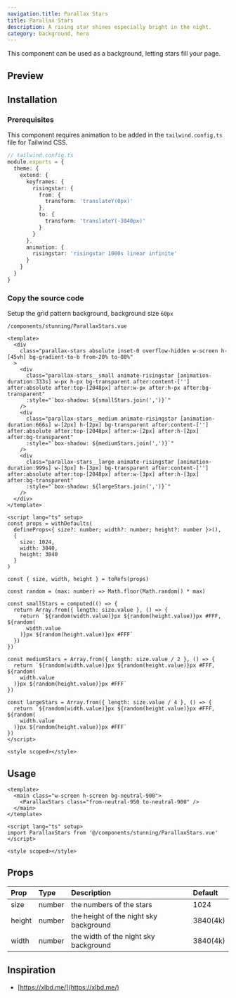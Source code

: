 ```yaml
---
navigation.title: Parallax Stars
title: Parallax Stars
description: A rising star shines especially bright in the night.
category: background, hero
---
```


This component can be used as a background, letting stars fill your page.

## Preview

<Playground url="/playground/parallax-stars"></Playground>

## Installation

### Prerequisites

This component requires animation to be added in the `tailwind.config.ts` file for Tailwind CSS.

```ts
// tailwind.config.ts
module.exports = {
  theme: {
    extend: {
      keyframes: {
        risingstar: {
          from: {
            transform: 'translateY(0px)'
          },
          to: {
            transform: 'translateY(-3840px)'
          }
        }
      },
      animation: {
        risingstar: 'risingstar 1000s linear infinite'
      }
    }
  }
}
```

### Copy the source code

Setup the grid pattern background, background size `60px`

`/components/stunning/ParallaxStars.vue`

<CollapseCodeWrapper>

```vue
<template>
  <div
    class="parallax-stars absolute inset-0 overflow-hidden w-screen h-[45vh] bg-gradient-to-b from-20% to-80%"
  >
    <div
      class="parallax-stars__small animate-risingstar [animation-duration:333s] w-px h-px bg-transparent after:content-[''] after:absolute after:top-[2048px] after:w-px after:h-px after:bg-transparent"
      :style="`box-shadow: ${smallStars.join(',')}`"
    />
    <div
      class="parallax-stars__medium animate-risingstar [animation-duration:666s] w-[2px] h-[2px] bg-transparent after:content-[''] after:absolute after:top-[2048px] after:w-[2px] after:h-[2px] after:bg-transparent"
      :style="`box-shadow: ${mediumStars.join(',')}`"
    />
    <div
      class="parallax-stars__large animate-risingstar [animation-duration:999s] w-[3px] h-[3px] bg-transparent after:content-[''] after:absolute after:top-[2048px] after:w-[3px] after:h-[3px] after:bg-transparent"
      :style="`box-shadow: ${largeStars.join(',')}`"
    />
  </div>
</template>

<script lang="ts" setup>
const props = withDefaults(
  defineProps<{ size?: number; width?: number; height?: number }>(),
  {
    size: 1024,
    width: 3840,
    height: 3840
  }
)

const { size, width, height } = toRefs(props)

const random = (max: number) => Math.floor(Math.random() * max)

const smallStars = computed(() => {
  return Array.from({ length: size.value }, () => {
    return `${random(width.value)}px ${random(height.value)}px #FFF, ${random(
      width.value
    )}px ${random(height.value)}px #FFF`
  })
})

const mediumStars = Array.from({ length: size.value / 2 }, () => {
  return `${random(width.value)}px ${random(height.value)}px #FFF, ${random(
    width.value
  )}px ${random(height.value)}px #FFF`
})

const largeStars = Array.from({ length: size.value / 4 }, () => {
  return `${random(width.value)}px ${random(height.value)}px #FFF, ${random(
    width.value
  )}px ${random(height.value)}px #FFF`
})
</script>

<style scoped></style>
```

</CollapseCodeWrapper>

## Usage

```vue
<template>
  <main class="w-screen h-screen bg-neutral-900">
    <ParallaxStars class="from-neutral-950 to-neutral-900" />
  </main>
</template>

<script lang="ts" setup>
import ParallaxStars from '@/components/stunning/ParallaxStars.vue'
</script>

<style scoped></style>
```

## Props

| Prop   | Type   | Description                            | Default  |
| :----- | :----- | :------------------------------------- | :------- |
| size   | number | the numbers of the stars               | 1024     |
| height | number | the height of the night sky background | 3840(4k) |
| width  | number | the width of the night sky background  | 3840(4k) |

## Inspiration

- [https://xlbd.me/](https://xlbd.me/)
